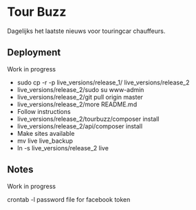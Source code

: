 # Tour Buzz

Dagelijks het laatste nieuws voor touringcar chauffeurs.

## Deployment

Work in progress

* sudo cp -r -p live_versions/release_1/ live_versions/release_2
* live_versions/release_2/sudo su www-admin
* live_versions/release_2/git pull origin master
* live_versions/release_2/more README.md
* Follow instructions
* live_versions/release_2/tourbuzz/composer install
* live_versions/release_2/api/composer install
* Make sites available
* mv live live_backup
* ln -s live_versions/release_2 live

## Notes

Work in progress

crontab -l
password file for facebook token